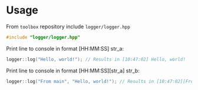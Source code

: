 # Usage

From `toolbox` repository include `logger/logger.hpp`
```cpp
#include "logger/logger.hpp"
```

Print line to console in format [HH:MM:SS] str_a:
```cpp
logger::log("Hello, world!"); // Results in [10:47:02] Hello, world!
```

Print line to console in format [HH:MM:SS][str_a] str_b:
```cpp
logger::log("From main", "Hello, world!"); // Results in [10:47:02][From main] Hello, world!
```
